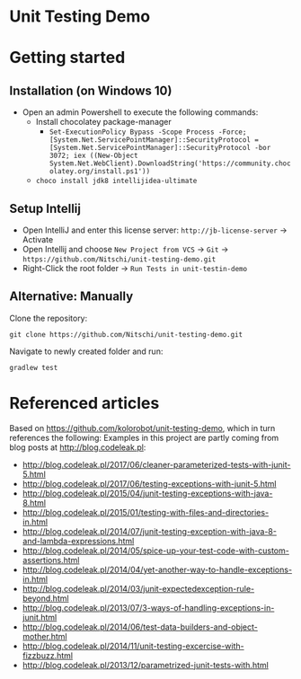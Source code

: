 Unit Testing Demo
=================

# Getting started

## Installation (on Windows 10)

- Open an admin Powershell to execute the following commands:
    - Install chocolatey package-manager
        - `Set-ExecutionPolicy Bypass -Scope Process -Force; [System.Net.ServicePointManager]::SecurityProtocol = [System.Net.ServicePointManager]::SecurityProtocol -bor 3072; iex ((New-Object System.Net.WebClient).DownloadString('https://community.chocolatey.org/install.ps1'))`
    - `choco install jdk8 intellijidea-ultimate`

## Setup Intellij

- Open IntelliJ and enter this license server: `http://jb-license-server` -> Activate
- Open Intellij and choose `New Project from VCS` -> `Git` -> `https://github.com/Nitschi/unit-testing-demo.git`
- Right-Click the root folder -> `Run Tests in unit-testin-demo`

## Alternative: Manually

Clone the repository:

`git clone https://github.com/Nitschi/unit-testing-demo.git`

Navigate to newly created folder and run:

`gradlew test`

# Referenced articles

Based on https://github.com/kolorobot/unit-testing-demo, which in turn references the following:
Examples in this project are partly coming from blog posts at http://blog.codeleak.pl:

- http://blog.codeleak.pl/2017/06/cleaner-parameterized-tests-with-junit-5.html
- http://blog.codeleak.pl/2017/06/testing-exceptions-with-junit-5.html
- http://blog.codeleak.pl/2015/04/junit-testing-exceptions-with-java-8.html
- http://blog.codeleak.pl/2015/01/testing-with-files-and-directories-in.html
- http://blog.codeleak.pl/2014/07/junit-testing-exception-with-java-8-and-lambda-expressions.html
- http://blog.codeleak.pl/2014/05/spice-up-your-test-code-with-custom-assertions.html
- http://blog.codeleak.pl/2014/04/yet-another-way-to-handle-exceptions-in.html
- http://blog.codeleak.pl/2014/03/junit-expectedexception-rule-beyond.html
- http://blog.codeleak.pl/2013/07/3-ways-of-handling-exceptions-in-junit.html
- http://blog.codeleak.pl/2014/06/test-data-builders-and-object-mother.html
- http://blog.codeleak.pl/2014/11/unit-testing-excercise-with-fizzbuzz.html
- http://blog.codeleak.pl/2013/12/parametrized-junit-tests-with.html